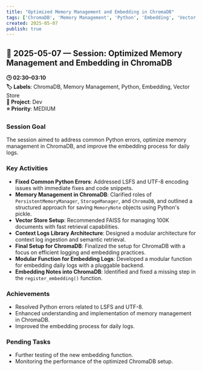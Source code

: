 ```yaml
---
title: "Optimized Memory Management and Embedding in ChromaDB"
tags: ['ChromaDB', 'Memory Management', 'Python', 'Embedding', 'Vector Store']
created: 2025-05-07
publish: true
---
```


## 📅 2025-05-07 — Session: Optimized Memory Management and Embedding in ChromaDB

**🕒 02:30–03:10**  
**🏷️ Labels**: ChromaDB, Memory Management, Python, Embedding, Vector Store  
**📂 Project**: Dev  
**⭐ Priority**: MEDIUM  


### Session Goal
The session aimed to address common Python errors, optimize memory management in ChromaDB, and improve the embedding process for daily logs.

### Key Activities
- **Fixed Common Python Errors**: Addressed LSFS and UTF-8 encoding issues with immediate fixes and code snippets.
- **Memory Management in ChromaDB**: Clarified roles of `PersistentMemoryManager`, `StorageManager`, and `ChromaDB`, and outlined a structured approach for saving `MemoryNote` objects using Python's pickle.
- **Vector Store Setup**: Recommended FAISS for managing 100K documents with fast retrieval capabilities.
- **Context Logs Library Architecture**: Designed a modular architecture for context log ingestion and semantic retrieval.
- **Final Setup for ChromaDB**: Finalized the setup for ChromaDB with a focus on efficient logging and embedding practices.
- **Modular Function for Embedding Logs**: Developed a modular function for embedding daily logs with a pluggable backend.
- **Embedding Notes into ChromaDB**: Identified and fixed a missing step in the `register_embedding()` function.

### Achievements
- Resolved Python errors related to LSFS and UTF-8.
- Enhanced understanding and implementation of memory management in ChromaDB.
- Improved the embedding process for daily logs.

### Pending Tasks
- Further testing of the new embedding function.
- Monitoring the performance of the optimized ChromaDB setup.
